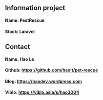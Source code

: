 ## Information project
#### Name: PestRescue
#### Stack: Laravel

## Contact
#### Name: Hao Le
#### Github: https://github.com/haolt/pet-rescue
#### Blog: https://haodev.wordpress.com
#### Viblo: https://viblo.asia/u/hao3004
